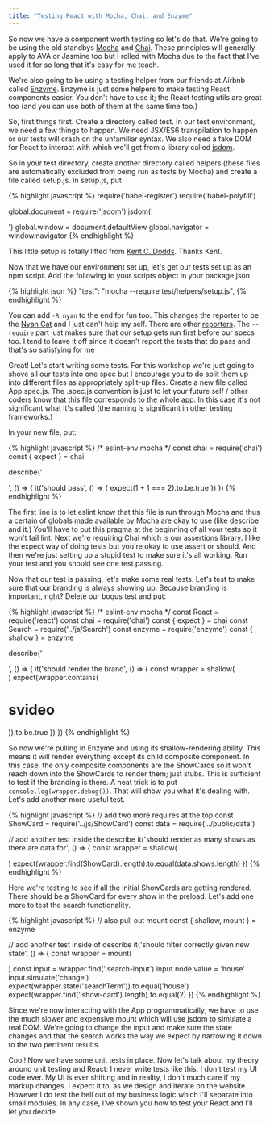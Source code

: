 ```yaml
---
title: "Testing React with Mocha, Chai, and Enzyme"
---
```


So now we have a component worth testing so let's do that. We're going to be using the old standbys [Mocha][mocha] and [Chai][chai]. These principles will generally apply to AVA or Jasmine too but I rolled with Mocha due to the fact that I've used it for so long that it's easy for me teach.

We're also going to be using a testing helper from our friends at Airbnb called [Enzyme][enzyme]. Enzyme is just some helpers to make testing React components easier. You don't have to use it; the React testing utils are great too (and you can use both of them at the same time too.)

So, first things first. Create a directory called test. In our test environment, we need a few things to happen. We need JSX/ES6 transpilation to happen or our tests will crash on the unfamiliar syntax. We also need a fake DOM for React to interact with which we'll get from a library called [jsdom][jsdom].

So in your test directory, create another directory called helpers (these files are automatically excluded from being run as tests by Mocha) and create a file called setup.js. In setup.js, put

{% highlight javascript %}
require('babel-register')
require('babel-polyfill')

global.document = require('jsdom').jsdom('<body><div id="app"></div></body>')
global.window = document.defaultView
global.navigator = window.navigator
{% endhighlight %}

This little setup is totally lifted from [Kent C. Dodds][kcd]. Thanks Kent.

Now that we have our environment set up, let's get our tests set up as an npm script. Add the following to your scripts object in your package.json

{% highlight json %}
"test": "mocha --require test/helpers/setup.js",
{% endhighlight %}

You can add <code>-R nyan</code> to the end for fun too. This changes the reporter to be the [Nyan Cat][nyan] and I just can't help my self. There are other [reporters][reporters]. The <code>--require</code> part just makes sure that our setup gets run first before our specs too. I tend to leave it off since it doesn't report the tests that do pass and that's so satisfying for me

Great! Let's start writing some tests. For this workshop we're just going to shove all our tests into one spec but I encourage you to do split them up into different files as appropriately split-up files. Create a new file called App.spec.js. The .spec.js convention is just to let your future self / other coders know that this file corresponds to the whole app. In this case it's not significant what it's called (the naming is significant in other testing frameworks.)

In your new file, put:

{% highlight javascript %}
/* eslint-env mocha */
const chai = require('chai')
const { expect } = chai

describe('<Search />', () => {
  it('should pass', () => {
    expect(1 + 1 === 2).to.be.true
  })
})
{% endhighlight %}

The first line is to let eslint know that this file is run through Mocha and thus a certain of globals made available by Mocha are okay to use (like describe and it.) You'll have to put this pragma at the beginning of all your tests so it won't fail lint. Next we're requiring Chai which is our assertions library. I like the expect way of doing tests but you're okay to use assert or should. And then we're just setting up a stupid test to make sure it's all working. Run your test and you should see one test passing.

Now that our test is passing, let's make some real tests. Let's test to make sure that our branding is always showing up. Because branding is important, right? Delete our bogus test and put:

{% highlight javascript %}
/* eslint-env mocha */
const React = require('react')
const chai = require('chai')
const { expect } = chai
const Search = require('../js/Search')
const enzyme = require('enzyme')
const { shallow } = enzyme

describe('<Search />', () => {
  it('should render the brand', () => {
    const wrapper = shallow(<Search />)
    expect(wrapper.contains(<h1 className='brand'>svideo</h1>)).to.be.true
  })
})
{% endhighlight %}

So now we're pulling in Enzyme and using its shallow-rendering ability. This means it will render everything except its child composite component. In this case, the only composite components are the ShowCards so it won't reach down into the ShowCards to render them; just stubs. This is sufficient to test if the branding is there. A neat trick is to put <code>console.log(wrapper.debug())</code>. That will show you what it's dealing with. Let's add another more useful test.

{% highlight javascript %}
// add two more requires at the top
const ShowCard = require('../js/ShowCard')
const data = require('../public/data')

// add another test inside the describe
  it('should render as many shows as there are data for', () => {
    const wrapper = shallow(<Search />)
    expect(wrapper.find(ShowCard).length).to.equal(data.shows.length)
  })
{% endhighlight %}

Here we're testing to see if all the initial ShowCards are getting rendered. There should be a ShowCard for every show in the preload. Let's add one more to test the search functionality.

{% highlight javascript %}
// also pull out mount
const { shallow, mount } = enzyme

// add another test inside of describe
it('should filter correctly given new state', () => {
  const wrapper = mount(<Search />)
  const input = wrapper.find('.search-input')
  input.node.value = 'house'
  input.simulate('change')
  expect(wrapper.state('searchTerm')).to.equal('house')
  expect(wrapper.find('.show-card').length).to.equal(2)
})
{% endhighlight %}

Since we're now interacting with the App programmatically, we have to use the much slower and expensive mount which will use jsdom to simulate a real DOM. We're going to change the input and make sure the state changes and that the search works the way we expect by narrowing it down to the two pertinent results.

Cool! Now we have some unit tests in place. Now let's talk about my theory around unit testing and React: I never write tests like this. I don't test my UI code ever. My UI is ever shifting and in reality, I don't much care if my markup changes. I expect it to, as we design and iterate on the website. However I do test the hell out of my business logic which I'll separate into small modules. In any case, I've shown you how to test your React and I'll let you decide.

[jsdom]: https://github.com/tmpvar/jsdom
[enzyme]: http://airbnb.io/enzyme/index.html
[chai]: http://chaijs.com/
[mocha]: https://mochajs.org/
[kcd]: https://github.com/kentcdodds/react-ava-workshop/blob/master/other/setup-ava-tests.js
[nyan]: http://www.nyan.cat/
[reporters]: https://mochajs.org/#reporters
